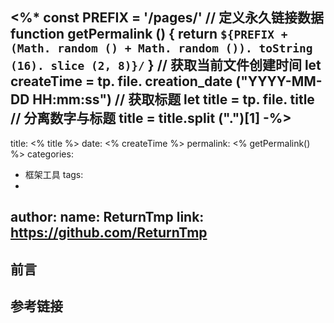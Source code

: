 <%*
const PREFIX = '/pages/'
// 定义永久链接数据
function getPermalink () {
  return `${PREFIX + (Math. random () + Math. random ()). toString (16). slice (2, 8)}/`
}
// 获取当前文件创建时间
let createTime = tp. file. creation_date ("YYYY-MM-DD HH:mm:ss")
// 获取标题
let title = tp. file. title
// 分离数字与标题
title = title.split (".")[1]
-%>
---
title: <% title %>
date: <% createTime %>
permalink: <% getPermalink() %>
categories:
  - 框架工具
tags:
  - 
author: 
  name: ReturnTmp
  link: https://github.com/ReturnTmp
---

## 前言



## 参考链接



